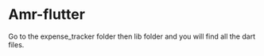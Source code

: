 # Amr-flutter
Go to the expense_tracker folder then lib folder and you will find all the dart files.
